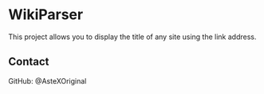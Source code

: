 <h1>WikiParser</h1>
<p>This project allows you to display the title of any site using the link address.

## Contact
GitHub: @AsteXOriginal
